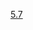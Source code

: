 
[5.7](https://dev.mysql.com/doc/refman/5.7/en/innodb-auto-increment-handling.html#innodb-auto-increment-lock-modes)
